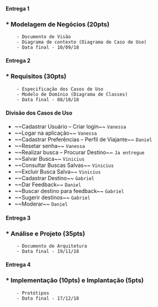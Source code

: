 #### Entrega 1

###  * Modelagem de Negócios (20pts)
		- Documento de Visão
		- Diagrama de contexto (Diagrama de Caso de Uso)
		- Data final - 10/09/18






#### Entrega 2 

###  * Requisitos (30pts)
		- Especificação dos Casos de Uso
		- Modelo de Domínio (Diagrama de Classes)
		- Data final - 08/10/18


#### Divisão dos Casos de Uso

- \~~Cadastrar Usuário – Criar login\~~  `Vanessa`
- \~~Logar na aplicação\~~  `Vanessa`
- \~~Cadastrar Preferências – Perfil de Viajante\~~ `Daniel`
- \~~Resetar senha\~~   `Vanessa`
- \~~Realizar busca – Procurar Destino\~~  `Ja entregue`
- \~~Salvar Busca\~~  `Vinicius`
- \~~Consultar Buscas Salvas\~~  `Vinicius`
- \~~Excluir Busca Salva\~~  `Vinicius`
- \~~Cadastrar Destino\~~  `Gabriel`
- \~~Dar Feedback\~~ `Daniel`
- \~~Buscar destino para feedback\~~  `Gabriel`
- \~~Sugerir destinos\~~  `Gabriel`
- \~~Moderar\~~ `Daniel`





#### Entrega 3

###  * Análise e Projeto (35pts)
		- Documento de Arquitetura
		- Data final - 19/11/18






####  Entrega 4

###  * Implementação (10pts) e Implantação (5pts)
		- Protótipos
		- Data final - 17/12/18

